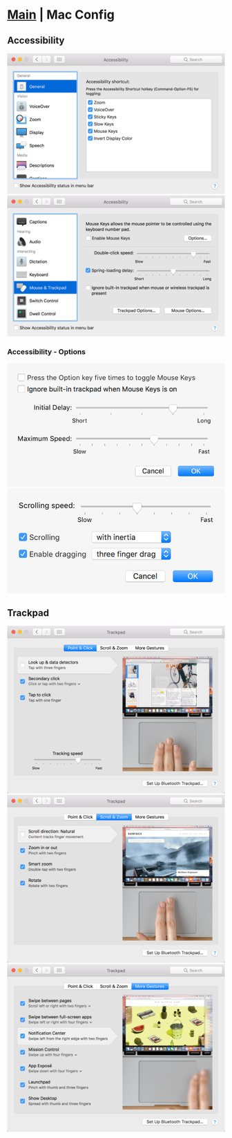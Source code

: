 # [Main](README.md) | Mac Config

## Accessibility
![](gfx/Accessibility.png)
![](gfx/Accessibility_mouse_trackpad.png)

### Accessibility - Options
![](gfx/Accessibility_mouse_trackpad_keys.png)
![](gfx/Accessibility_mouse_trackpad_options.png)

## Trackpad
![](gfx/Trackpad_point.png)
![](gfx/Trackpad_scroll.png)
![](gfx/Trackpad_more.png)